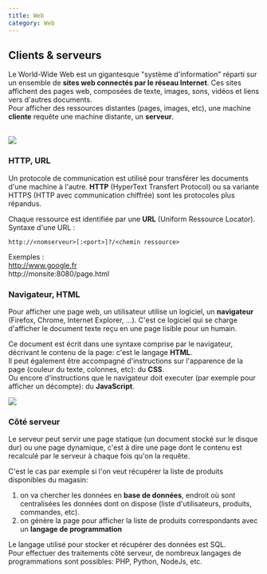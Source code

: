 ```yaml
---
title: Web
category: Web
---
```


## Clients & serveurs

Le World-Wide Web est un gigantesque "système d'information" réparti sur un ensemble de **sites web connectés par le réseau Internet**.
Ces sites affichent des pages web, composées de texte, images, sons, vidéos et liens vers d'autres documents.  
Pour afficher des ressources distantes (pages, images, etc), une machine **cliente** requête une machine distante, un **serveur**.
<br><br>

![](https://i.imgur.com/yRkeTVb.png)

### HTTP, URL

Un protocole de communication est utilisé pour transférer les documents d'une machine à l'autre. **HTTP** (HyperText Transfert Protocol) ou sa variante HTTPS (HTTP avec communication chiffrée) sont les protocoles plus répandus.  

Chaque ressource est identifiée par une **URL** (Uniform Ressource Locator). Syntaxe d'une URL :

    http://<nomserveur>[:<port>]?/<chemin ressource>

Exemples :  
http://www.google.fr  
http://monsite:8080/page.html

### Navigateur, HTML

Pour afficher une page web, un utilisateur utilise un logiciel, un **navigateur** (Firefox, Chrome, Internet Explorer, ...). C'est ce logiciel qui se charge d'afficher le document texte reçu en une page lisible pour un humain.

Ce document est écrit dans une syntaxe comprise par le navigateur, décrivant le contenu de la page: c'est le langage **HTML**.  
Il peut également être accompagné d'instructions sur l'apparence de la page (couleur du texte, colonnes, etc): du **CSS**.  
Ou encore d'instructions que le navigateur doit executer (par exemple pour afficher un décompte): du **JavaScript**.

![](https://i.imgur.com/BhonoYu.png)

### Côté serveur

Le serveur peut servir une page statique (un document stocké sur le disque dur) ou une page dynamique, c'est à dire une page dont le contenu est recalculé par le serveur à chaque fois qu'on la requête.

C'est le cas par exemple si l'on veut récupérer la liste de produits disponibles du magasin: 
1. on va chercher les données en **base de données**, endroit où sont centralisées les données dont on dispose (liste d'utilisateurs, produits, commandes, etc).
2. on génère la page pour afficher la liste de produits correspondants avec un **langage de programmation**

Le langage utilisé pour stocker et récupérer des données est SQL.  
Pour effectuer des traitements côté serveur, de nombreux langages de programmations sont possibles: PHP, Python, NodeJs, etc.
